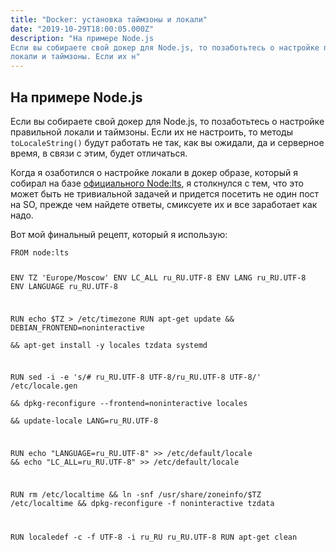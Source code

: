 ```yaml
---
title: "Docker: установка таймзоны и локали"
date: "2019-10-29T18:00:05.000Z"
description: "На примере Node.js
Если вы собираете свой докер для Node.js, то позаботьтесь о настройке правильной
локали и таймзоны. Если их н"
---
```


<h2 id="-node-js">На примере Node.js</h2><p>Если вы собираете свой докер для Node.js, то позаботьтесь о настройке правильной локали и таймзоны. Если их не настроить, то методы <code>toLocaleString()</code> будут работать не так, как вы ожидали, да и серверное время, в связи с этим, будет отличаться.</p><p>Когда я озаботился о настройке локали в докер образе, который я собирал на базе <a href="https://hub.docker.com/_/node/" rel="noopener noreferrer">официального Node:lts</a>, я столкнулся с тем, что это может быть не тривиальной задачей и придется посетить не один пост на SO, прежде чем найдете ответы, смиксуете их и все заработает как надо.</p><p>Вот мой финальный рецепт, который я использую:</p><pre><code class="language-bash">FROM node:lts

ENV TZ 'Europe/Moscow'
ENV LC_ALL ru_RU.UTF-8
ENV LANG ru_RU.UTF-8
ENV LANGUAGE ru_RU.UTF-8

RUN echo $TZ &gt; /etc/timezone
RUN apt-get update &amp;&amp; DEBIAN_FRONTEND=noninteractive \
      &amp;&amp; apt-get install -y locales tzdata systemd

RUN sed -i -e 's/# ru_RU.UTF-8 UTF-8/ru_RU.UTF-8 UTF-8/' /etc/locale.gen \
      &amp;&amp; dpkg-reconfigure --frontend=noninteractive locales \
      &amp;&amp; update-locale LANG=ru_RU.UTF-8

RUN echo "LANGUAGE=ru_RU.UTF-8" &gt;&gt; /etc/default/locale &amp;&amp; 
    echo "LC_ALL=ru_RU.UTF-8" &gt;&gt; /etc/default/locale

RUN rm /etc/localtime &amp;&amp; 
    ln -snf /usr/share/zoneinfo/$TZ /etc/localtime &amp;&amp; 
    dpkg-reconfigure -f noninteractive tzdata

RUN localedef -c -f UTF-8 -i ru_RU ru_RU.UTF-8
RUN apt-get clean
</code></pre>


